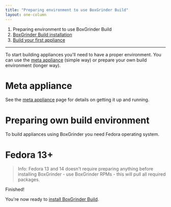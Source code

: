 ```yaml
---
title: "Preparing environment to use BoxGrinder Build"
layout: one-column
---
```


1. Preparing environment to use BoxGrinder Build
2. [BoxGrinder Build installation][install]
3. [Build your first appliance][build]

***

To start building appliances you'll need to have a proper environment. You can use the [meta appliance][meta] (simple way) or prepare your own build environment (longer way).

# Meta appliance

See the [meta appliance][meta] page for details on getting it up and running.

# Preparing own build environment

To build appliances using BoxGrinder you need Fedora operating system.

# Fedora 13+

> Info: Fedora 13 and 14 doesn't require preparing anything before installing BoxGrinder - use BoxGrinder RPMs - this will pull all required packages.

Finished!

You're now ready to [install BoxGrinder Build][install].

[meta]: /tutorials/boxgrinder-build-meta-appliance
[prepare]: /tutorials/boxgrinder-build-quick-start/preparing-environment
[install]: /tutorials/boxgrinder-build-quick-start/installation
[build]: /tutorials/boxgrinder-build-quick-start/build-your-first-appliance
